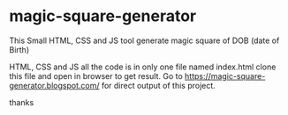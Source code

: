 # magic-square-generator
This Small HTML, CSS and JS tool generate magic square of DOB (date of Birth)

HTML, CSS and JS all the code is in only one file named index.html clone this file and open in browser to get result.
Go to https://magic-square-generator.blogspot.com/ for direct output of this project.

thanks
